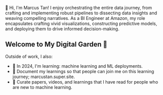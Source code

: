 👋 Hi, I'm Marcus Tan! I enjoy orchestrating the entire data journey, from crafting and implementing robust pipelines to dissecting data insights and weaving compelling narratives. As a BI Engineer at Amazon, my role encapsulates crafting vivid visualizations, constructing predictive models, and deploying them to drive informed decision-making.


Welcome to My Digital Garden 🌱
---
Outside of work, I also:
- 🌱 In 2024, I'm learning: machine learning and ML deployments.
- 📝 Document my learnings so that people can join me on this learning journey; marcustan.super.site.
- 📌 Curate papers, videos, and learnings that I have read for people who are new to machine learning.
